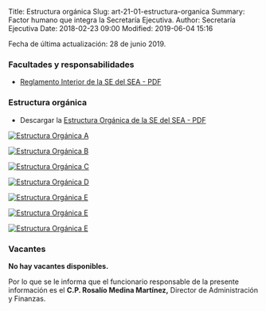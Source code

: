 Title: Estructura orgánica
Slug: art-21-01-estructura-organica
Summary: Factor humano que integra la Secretaría Ejecutiva.
Author: Secretaría Ejecutiva
Date: 2018-02-23 09:00
Modified: 2019-06-04 15:16


Fecha de última actualización: 28 de junio 2019.

### Facultades y responsabilidades

* [Reglamento Interior de la SE del SEA - PDF](/secretaria-ejecutiva/transparencia/art-21-02-marco-normativo/reglamento-interior-secretaria-ejecutiva-seacoahuila.pdf)

### Estructura orgánica

* Descargar la [Estructura Orgánica de la SE del SEA - PDF](estructura-organica-de-la-se-del-sea.pdf)

<a href="estructura-organica-de-la-se-del-sea-a.png"><img class="img-fluid" src="estructura-organica-de-la-se-del-sea-a.png" alt="Estructura Orgánica A"></a>

<a href="estructura-organica-de-la-se-del-sea-b.png"><img class="img-fluid" src="estructura-organica-de-la-se-del-sea-b.png" alt="Estructura Orgánica B"></a>

<a href="estructura-organica-de-la-se-del-sea-c.png"><img class="img-fluid" src="estructura-organica-de-la-se-del-sea-c.png" alt="Estructura Orgánica C"></a>

<a href="estructura-organica-de-la-se-del-sea-d.png"><img class="img-fluid" src="estructura-organica-de-la-se-del-sea-d.png" alt="Estructura Orgánica D"></a>

<a href="estructura-organica-de-la-se-del-sea-e.png"><img class="img-fluid" src="estructura-organica-de-la-se-del-sea-e.png" alt="Estructura Orgánica E"></a>

<a href="estructura-organica-de-la-se-del-sea-f.png"><img class="img-fluid" src="estructura-organica-de-la-se-del-sea-f.png" alt="Estructura Orgánica E"></a>

<a href="estructura-organica-de-la-se-del-sea-g.png"><img class="img-fluid" src="estructura-organica-de-la-se-del-sea-g.png" alt="Estructura Orgánica E"></a>

### Vacantes

**No hay vacantes disponibles.**

Por lo que se le informa que el funcionario responsable de la presente información es el **C.P. Rosalío Medina Martínez,** Director de Administración y Finanzas.
